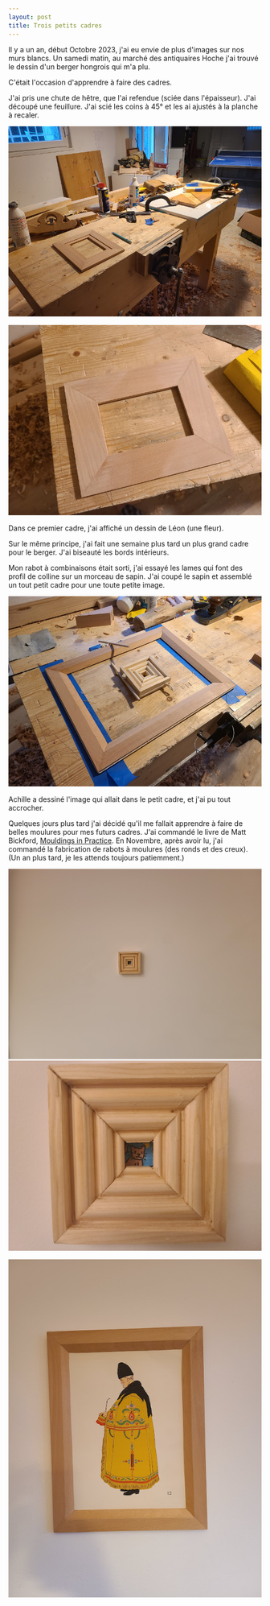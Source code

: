 ```yaml
---
layout: post
title: Trois petits cadres
---
```


Il y a un an, début Octobre 2023, j'ai eu envie de plus d'images sur
nos murs blancs. Un samedi matin, au marché des antiquaires Hoche j'ai
trouvé le dessin d'un berger hongrois qui m'a plu.

C'était l'occasion d'apprendre à faire des cadres.

J'ai pris une chute de hêtre, que l'ai refendue (sciée dans
l'épaisseur). J'ai découpé une feuillure. J'ai scié les coins à 45° et
les ai ajustés à la planche à recaler.

![](petits-cadres-images/AD9-pzkaNZ9JGcdnHNyhq_-dDtfLTYmqr-PbljEaGFffpq7zJkfyNrZeOVBq-Yf1WVgPimkGCeNRnlJpvDH6Z5QHWjFKgitTfg%3Dw800-h800.jpg)

![](petits-cadres-images/AD9-pzkLWndnFePptkXm23lBQHqMkPcPv7bfIgMTddbNyREiVVfGUALEiR6N8dW2nCQGfXyEDQb-wM3nmGdOgG6fbEaq8zECQA%3Dw800-h800.jpg) 

Dans ce premier cadre, j'ai affiché un dessin de Léon (une fleur).

Sur le même principe, j'ai fait une semaine plus tard un plus grand
cadre pour le berger. J'ai biseauté les bords intérieurs.

Mon rabot à combinaisons était sorti, j'ai essayé les lames qui font
des profil de colline sur un morceau de sapin. J'ai coupé le sapin et
assemblé un tout petit cadre pour une toute petite image.

![](petits-cadres-images/AD9-pzmdo-c8pUsnCeuHdgj4CZqYAUdoY2mDPLD4-5W2WWYM0jC6ykuNAoME6eViUh4lsPnWqeiPGAqsctWZUDJRIITq4bI3mw%3Dw800-h800.jpg)

Achille a dessiné l'image qui allait dans le petit cadre, et j'ai pu
tout accrocher.

Quelques jours plus tard j'ai décidé qu'il me fallait apprendre à
faire de belles moulures pour mes futurs cadres. J'ai commandé le
livre de Matt Bickford, [Mouldings in
Practice](https://msbickford.com/product/mouldings-in-practice/). En
Novembre, après avoir lu, j'ai commandé la fabrication de rabots à
moulures (des ronds et des creux). (Un an plus tard, je les attends
toujours patiemment.)

![](petits-cadres-images/AD9-pzmFoCF1pEc_YNAn-E_Rcjfre9d6DlVYDz3AzbK4E1nRPsKMmx8tRTYo2uPEhpv2TV0IzgG6iXS7QjPpBvDXhoKAvc88mA%3Dw800-h800.jpg) ![](petits-cadres-images/AD9-pzkZOC1-cADNGrZ9PKiE8P6I0ef-X39PSftBT3LJTiq-F0cDqEPg6ouum8iDgyKXu24zGdOt0AdHI19NZRv_tnwsRD-pjA%3Dw800-h800.jpg) 

![](petits-cadres-images/AD9-pzm8Onabli9gj26bKB7jbi6ixDWqNMm7EXpx2p1A0X0KPLsY8WSnQ_19TJ_c5C8ITakONmOB9lA82eHjdFdAg0gi_7Gpig%3Dw800-h800.jpg) 

